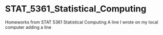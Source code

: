 # STAT_5361_Statistical_Computing
Homeworks from STAT 5361 Statistical Computing
A line I wrote on my local computer
adding a line
